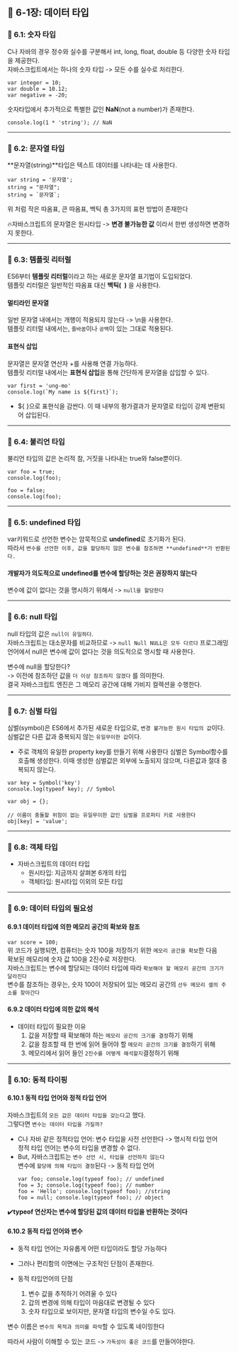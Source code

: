 ## 📔 6-1장: 데이터 타입

### 🌟 6.1: 숫자 타입
C나 자바의 경우 정수와 실수를 구분해서 int, long, float, double 등 다양한 숫자 타입을 제공한다.   
자바스크립트에서는 하나의 숫자 타입 -> 모든 수를 실수로 처리한다.   
```
var integer = 10;
var double = 10.12;
var negative = -20; 
```

숫자타입에서 추가적으로 특별한 값인 **NaN**(not a number)가 존재한다.
```
console.log(1 * 'string'); // NaN
```

---
### 🌟 6.2: 문자열 타입
**문자열(string)**타입은 텍스트 데이터를 나타내는 데 사용한다.   
```
var string = '문자열';
string = "문자열";
string = `문자열`;
```
위 처럼 작은 따옴표, 큰 따옴표, 백틱 총 3가지의 표현 방법이 존재한다      

🔥자바스크립트의 문자열은 원시타입 -> **변경 불가능한 값** 이라서 한번 생성하면 변경하지 못한다.

---
### 🌟 6.3: 템플릿 리터럴

ES6부터 **템플릿 리터럴**이라고 하는 새로운 문자열 표기법이 도입되었다.   
템플릿 리터럴은 일반적인 따옴표 대신 **백틱(` `)** 을 사용한다.   
#### 멀티라인 문자열
일반 문자열 내에서는 개행이 적용되지 않는다 -> \n을 사용한다.   
템플릿 리터럴 내에서는, `줄바꿈`이나 `공백`이 있는 그대로 적용된다.
#### 표현식 삽입
문자열은 문자열 연산자 +를 사용해 연결 가능하다.   
템플릿 리터럴 내에서는 **표현식 삽입**을 통해 간단하게 문자열을 삽입할 수 있다.   
```
var first = 'ung-mo'
console.log(`My name is ${first}`); 
```
* ${ }으로 표현식을 감싼다. 이 때 내부의 평가결과가 문자열로 타입이 강제 변환되어 삽입된다.

---
### 🌟 6.4: 불리언 타입   
불리언 타입의 값은 논리적 참, 거짓을 나타내는 true와 false뿐이다.
```
var foo = true;
console.log(foo);

foo = false;
console.log(foo);
```

---
### 🌟 6.5: undefined 타입   
var키워드로 선언한 변수는 암묵적으로 **undefined**로 초기화가 된다.   
따라서 `변수를 선언한 이후, 값을 할당하지 않은 변수를 참조하면 **undefined**가 반환된다.`   

#### 개발자가 의도적으로 undefined를 변수에 할당하는 것은 권장하지 않는다

변수에 값이 없다는 것을 명시하기 위해서 -> `null을 할당한다`

---
### 🌟 6.6: null 타입
null 타입의 값은 `null이 유일하다`.    
자바스크립트는 대소문자를 비교하므로 -> `null Null NULL은 모두 다르다`
프로그래밍 언어에서 null은 변수에 값이 없다는 것을 의도적으로 명시할 때 사용한다.   

변수에 null을 할당한다?   
-> 이전에 참조하던 값을 `더 이상 참조하지 않겠다` 를 의미한다.    
결국 자바스크립트 엔진은 그 메모리 공간에 대해 가비지 컬렉션을 수행한다.


---
### 🌟 6.7: 심벌 타입
심벌(symbol)은 ES6에서 추가된 새로운 타입으로, `변경 불가능한 원시 타입의 값`이다.   
심벌값은 다른 값과 중복되지 않는 `유일무이한 값`이다.   
* 주로 객체의 유일한 property key를 만들기 위해 사용한다
심벌은 Symbol함수를 호출해 생성한다. 이때 생성한 심벌값은 외부에 노출되지 않으며, 다른값과 절대 중복되지 않는다.   
```
var key = Symbol('key')
console.log(typeof key); // Symbol

var obj = {};

// 이름이 충돌할 위험이 없는 유일무이한 값인 심벌을 프로퍼티 키로 사용한다
obj[key] = 'value';
```

---
### 🌟 6.8: 객체 타입
* 자바스크립트의 데이터 타입
  * 원시타입: 지금까지 살펴본 6개의 타입
  * 객체타입: 원시타입 이외의 모든 타입

---
### 🌟 6.9: 데이터 타입의 필요성
#### 6.9.1 데이터 타입에 의한 메모리 공간의 확보와 참조
```var score = 100;```   
위 코드가 실행되면, 컴퓨터는 숫자 100을 저장하기 위한 `메모리 공간을 확보`한 다음   
확보된 메모리에 숫자 값 100을 2진수로 저장한다.    
자바스크립트는 변수에 할당되는 데이터 타입에 따라 `확보해야 할 메모리 공간의 크기가 달라진다`   
변수를 참조하는 경우는, 숫자 100이 저장되어 있는 메모리 공간의 `선두 메모리 셀의 주소를 찾아간다`

#### 6.9.2 데이터 타입에 의한 값의 해석
* 데이터 타입이 필요한 이유
  1. 값을 저장할 때 확보해야 하는 `메모리 공간의 크기를 결정`하기 위해
  2. 값을 참조할 때 한 번에 읽어 들어야 할 `메모리 공간의 크기를 결정`하기 위해
  3. 메모리에서 읽어 들인 `2진수를 어떻게 해석할지`결정하기 위해

---
### 🌟 6.10: 동적 타이핑
#### 6.10.1 동적 타입 언어와 정적 타입 언어
자바스크립트의 `모든 값은 데이터 타입을 갖는다`고 했다.   
그렇다면 `변수는 데이터 타입을 가질까?`   
* C나 자바 같은 정적타입 언어: 변수 타입을 사전 선언한다 -> 명시적 타입 언어        
  정적 타입 언어는 변수의 타입을 변경할 수 없다.   
* But, 자바스크립트는 `변수 선언 시, 타입을 선언하지 않는다`   
  변수에 `할당에 의해 타입이 결정`된다 -> 동적 타입 언어   
  ```
  var foo; console.log(typeof foo); // undefined
  foo = 3; console.log(typeof foo); // number
  foo = 'Hello'; console.log(typeof foo); //string
  foo = null; console.log(typeof foo); // object
  ```
✔️**typeof 연산자는 변수에 할당된 값의 데이터 타입을 반환하는 것이다**

#### 6.10.2 동적 타입 언어와 변수
* 동적 타입 언어는 자유롭게 어떤 타입이라도 할당 가능하다
* 그러나 편리함의 이면에는 구조적인 단점이 존재한다.

* 동적 타입언어의 단점
  1. 변수 값을 추적하기 어려울 수 있다
  2. 갑의 변경에 의해 타입이 마음대로 변경될 수 있다
  3. 숫자 타입으로 보이지만, 문자열 타입의 변수일 수도 있다.

변수 이름은 `변수의 목적과 의미를 파악`할 수 있도록 네이밍한다   

따라서 사람이 이해할 수 있는 코드 -> `가독성이 좋은 코드`를 만들어야한다.
